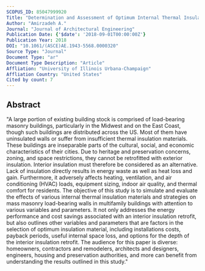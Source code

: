 ```yaml
---
SCOPUS_ID: 85047999920
Title: "Determination and Assessment of Optimum Internal Thermal Insulation for Masonry Walls in Historic Multifamily Buildings"
Author: "Amirzadeh A."
Journal: "Journal of Architectural Engineering"
Publication Date: {'$date': '2018-09-01T00:00:00Z'}
Publication Year: 2018
DOI: "10.1061/(ASCE)AE.1943-5568.0000320"
Source Type: "Journal"
Document Type: "ar"
Document Type Description: "Article"
Affliation: "University of Illinois Urbana-Champaign"
Affliation Country: "United States"
Cited by count: 7
---
```


## Abstract
"A large portion of existing building stock is comprised of load-bearing masonry buildings, particularly in the Midwest and on the East Coast, though such buildings are distributed across the US. Most of them have uninsulated walls or suffer from insufficient thermal insulation materials. These buildings are inseparable parts of the cultural, social, and economic characteristics of their cities. Due to heritage and preservation concerns, zoning, and space restrictions, they cannot be retrofitted with exterior insulation. Interior insulation must therefore be considered as an alternative. Lack of insulation directly results in energy waste as well as heat loss and gain. Furthermore, it adversely affects heating, ventilation, and air conditioning (HVAC) loads, equipment sizing, indoor air quality, and thermal comfort for residents. The objective of this study is to simulate and evaluate the effects of various internal thermal insulation materials and strategies on mass masonry load-bearing walls in multifamily buildings with attention to various variables and parameters. It not only addresses the energy performance and cost savings associated with an interior insulation retrofit, but also outlines other variables and parameters that are factors in the selection of optimum insulation material, including installations costs, payback periods, useful internal space loss, and options for the depth of the interior insulation retrofit. The audience for this paper is diverse: homeowners, contractors and remodelers, architects and designers, engineers, housing and preservation authorities, and more can benefit from understanding the results outlined in this study."
